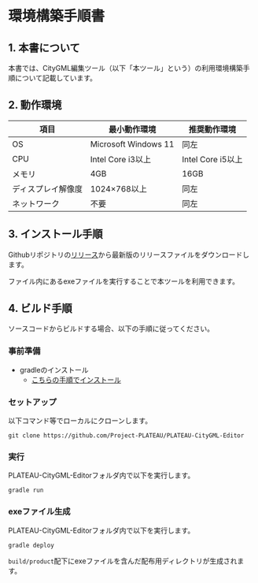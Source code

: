# 環境構築手順書

## 1. 本書について
本書では、CityGML編集ツール（以下「本ツール」という）の利用環境構築手順について記載しています。

## 2. 動作環境
| 項目 | 最小動作環境 | 推奨動作環境 |
| --- | --- | --- |
|OS|Microsoft Windows 11|同左|
|CPU|Intel Core i3以上|Intel Core i5以上|
|メモリ|4GB|16GB|
|ディスプレイ解像度|1024×768以上|同左|
|ネットワーク|不要|同左|

## 3. インストール手順
Githubリポジトリの[リリース](https://github.com/Project-PLATEAU/PLATEAU-CityGML-Editor/releases)から最新版のリリースファイルをダウンロードします。

ファイル内にあるexeファイルを実行することで本ツールを利用できます。

## 4. ビルド手順
ソースコードからビルドする場合、以下の手順に従ってください。

###  事前準備
- gradleのインストール
  - [こちらの手順でインストール](https://www.kkaneko.jp/tools/win/gradle.html)

### セットアップ
以下コマンド等でローカルにクローンします。
```
git clone https://github.com/Project-PLATEAU/PLATEAU-CityGML-Editor
```

### 実行
PLATEAU-CityGML-Editorフォルダ内で以下を実行します。
```
gradle run
```

### exeファイル生成
PLATEAU-CityGML-Editorフォルダ内で以下を実行します。
```
gradle deploy
```
`build/product`配下にexeファイルを含んだ配布用ディレクトリが生成されます。


